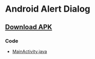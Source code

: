 # Android Alert Dialog
## [Download APK](https://github.com/rizwansoaib/Android_Alert_Dialog/releases/download/v1/alert_dialog.apk)
### Code
- [MainActivity.java](https://github.com/rizwansoaib/Android_Alert_Dialog/blob/master/app/src/main/java/com/example/alertdialog/MainActivity.java)

